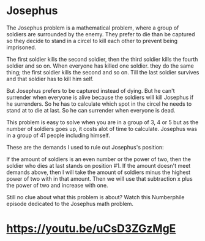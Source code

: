 # Josephus
The Josephus problem is a mathematical problem, where a group of soldiers are surrounded by the enemy. They prefer to die than be captured so they decide to stand in a circel to kill each other to prevent being imprisoned.

The first soldier kills the second soldier, then the third soldier kills the fourth soldier and so on. When everyone has killed one soldier. they do the same thing; the first soldier kills the second and so on. Till the last soldier survives and that soldier has to kill him self.

But Josephus prefers to be captured instead of dying. But he can't surrender when everyone is alive because the soldiers will kill Josephus if he surrenders. So he has to calculate which spot in the circel he needs to stand at to die at last. So he can surrender when everyone is dead.

This problem is easy to solve when you are in a group of 3, 4 or 5 but as the number of soldiers goes up, it costs alot of time to calculate. Josephus was in a group of 41 people including himself.

These are the demands I used to rule out Josephus's position:

If the amount of soldiers is an even number or the power of two, then the soldier who dies at last stands on position #1.
If the amount doesn't meet demands above, then I will take the amount of soldiers minus the highest power of two with in that amount. Then we will use that subtraction x plus the power of two and increase with one.

Still no clue about what this problem is about? Watch this Numberphile episode dedicated to the Josephus math problem.

# https://youtu.be/uCsD3ZGzMgE
